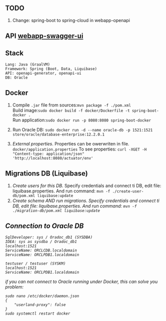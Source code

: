 TODO
---
1. Change: spring-boot to spring-cloud in webapp-openapi

API [webapp-swagger-ui](http://localhost:8080/swagger-ui/index.html?configUrl=/v3/api-docs/swagger-config)
---

Stack
---
```
Lang: Java (GraalVM)
Framework: Spring (Boot, Data, Liquibase)
API: openapi-generator, openapi-ui
DB: Oracle 
```

Docker
---
1. Compile ```.jar``` file from sources:```mvn package -f ./pom.xml```
<br>Build image:```sudo docker build -f docker/Dockerfile -t spring-boot-docker .```
<br>Run application:```sudo docker run -p 8080:8080 spring-boot-docker```

2. Run Oracle DB: 
```sudo docker run -d --name oracle-db -p 1521:1521 store/oracle/database-enterprise:12.2.0.1```
3. <i>External properties</i>.
Properties can be owerwriten in file.
```docker/application.properties```
To see properties:
```curl -XGET -H "Content-type: application/json" 'http://localhost:8080/actuator/env'```

Migrations DB (Liquibase)
------
1. <i>Create users for this DB.</i>
Specify credentials and connect ti DB, edit file: liquibase.properties.
And run command:
```mvn -f ./create-user-db/pom.xml liquibase:update```
2. <i>Create schema AND run migrations.<i> Specify credentials and connect ti DB, edit file: liquibase.properties.
And run command:
```mvn -f ./migration-db/pom.xml liquibase:update```
   
Connection to Oracle DB
---
```
SqlDeveloper: sys / Oradoc_db1 (SYSDBA)
IDEA: sys as sysdba / Oradoc_db1 
localhost:1521
ServiceName: ORCLCDB.localdomain
ServiceName: ORCLPDB1.localdomain
```
```
testuser / testuser (SYSKM)
localhost:1521
ServiceName: ORCLPDB1.localdomain
```
if you can not connect to Oracle running under Docker, this can solve you problem:
```
sudo nano /etc/docker/daemon.json 
{
    "userland-proxy": false
}
sudo systemctl restart docker
```